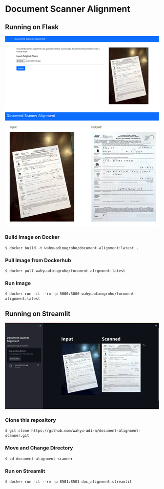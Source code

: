 # Document Scanner Alignment

## Running on Flask
![](https://github.com/wahyu-adi-n/document-alignment-scanner/blob/main/input.png)
![](https://github.com/wahyu-adi-n/document-alignment-scanner/blob/main/output.png)

### Build Image on Docker

```
$ docker build -t wahyuadinugroho/document-alignment:latest .
```

### Pull Image from Dockerhub

```
$ docker pull wahyuadinugroho/focument-alignment:latest
```

### Run Image

```
$ docker run -it --rm -p 5000:5000 wahyuadinugroho/focument-alignment:latest
```

## Running on Streamlit
![](https://github.com/wahyu-adi-n/document-alignment-scanner/blob/main/streamlit.png)

### Clone this repository
```
$ git clone https://github.com/wahyu-adi-n/document-alignment-scanner.git
```

### Move and Change Directory
```
$ cd document-alignment-scanner 
```

### Run on Streamlit
```
$ docker run -it --rm -p 8501:8501 doc_alignment:streamlit
```
